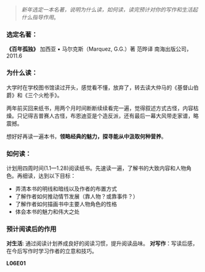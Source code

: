 > *新年选定一本名著，说明为什么读，如何读，读完预计对你的写作和生活起什么指导作用*。

### 选定名著：
**《百年孤独》**
加西亚 ▪ 马尔克斯（Marquez, G.G.）著
范晔译
南海出版公司， 2011.6

### 为什么读：
大学时在学校图书馆读过开头，感觉看不懂，放弃了，转去读大仲马的《基督山伯爵》和《三个火枪手》。

两年前买回来纸书，用两个月时间断断续续看完一遍，觉得叙述方式古怪，内容枯燥。只记得吉普赛人古怪，布恩迪亚是个造反派，还有最后一幕大风带走家谱，略震撼。

想好好再读一遍本书，**领略经典的魅力，探寻能从中汲取何种营养**。

### 如何读：
计划用四周时间(1.1—1.28)阅读纸书。先速读一遍，了解书的大致内容和人物角色。再细读，达到以下目标：
+ 弄清本书的明线和暗线以及作者的布置方式
+ 了解作者如何推动情节发展（靠人物？或靠事件？）
+ 了解作者如何描画书中主要人物角色的性格
+ 体会本书的魅力和伟大之处

### 预计阅读后的作用
**对生活**: 通过阅读计划养成良好的阅读习惯，提升阅读品味。
**对写作**：写读后感，在今后写作时学习作者的立意和技巧。

**L06E01**
